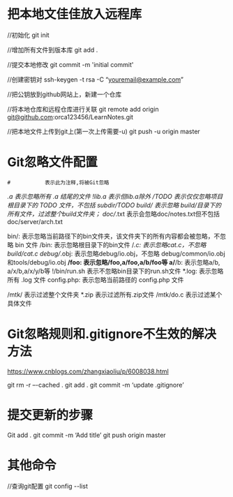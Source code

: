 # 把本地文佳佳放入远程库
//初始化
git init

//增加所有文件到版本库
git add .

//提交本地修改
git commit -m 'initial commit'

//创建密钥对
ssh-keygen -t rsa -C “youremail@example.com”

//把公钥放到github网站上，新建一个仓库

//将本地仓库和远程仓库进行关联
git remote add origin git@github.com:orca123456/LearnNotes.git

//把本地文件上传到git上(第一次上传需要-u)
git push -u origin master

# Git忽略文件配置
    #           表示此为注释,将被Git忽略
*.a             表示忽略所有 .a 结尾的文件
!lib.a          表示但lib.a除外
/TODO           表示仅仅忽略项目根目录下的 TODO 文件，不包括 subdir/TODO
build/          表示忽略 build/目录下的所有文件，过滤整个build文件夹；
doc/*.txt       表示会忽略doc/notes.txt但不包括 doc/server/arch.txt
 
bin/:           表示忽略当前路径下的bin文件夹，该文件夹下的所有内容都会被忽略，不忽略 bin 文件
/bin:           表示忽略根目录下的bin文件
/*.c:           表示忽略cat.c，不忽略 build/cat.c
debug/*.obj:    表示忽略debug/io.obj，不忽略 debug/common/io.obj和tools/debug/io.obj
**/foo:         表示忽略/foo,a/foo,a/b/foo等
a/**/b:         表示忽略a/b, a/x/b,a/x/y/b等
!/bin/run.sh    表示不忽略bin目录下的run.sh文件
*.log:          表示忽略所有 .log 文件
config.php:     表示忽略当前路径的 config.php 文件
 
/mtk/           表示过滤整个文件夹
*.zip           表示过滤所有.zip文件
/mtk/do.c       表示过滤某个具体文件

# Git忽略规则和.gitignore不生效的解决方法
https://www.cnblogs.com/zhangxiaoliu/p/6008038.html 

git rm -r –-cached .
git add .
git commit -m ‘update .gitignore’


# 提交更新的步骤
Git add .
git commit -m ‘Add title’
git push origin master

# 其他命令
//查询git配置
git config --list
